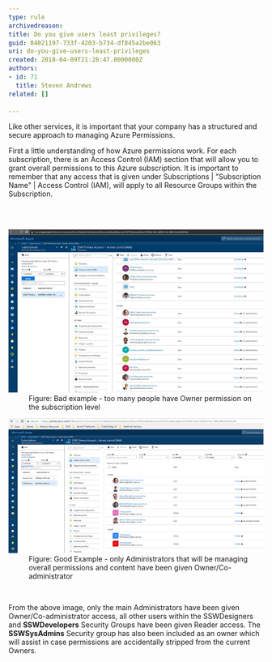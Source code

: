 ```yaml
---
type: rule
archivedreason: 
title: Do you give users least privileges?
guid: 84021197-733f-4203-b734-df845a2be063
uri: do-you-give-users-least-privileges
created: 2018-04-09T21:28:47.0000000Z
authors:
- id: 71
  title: Steven Andrews
related: []

---
```



<p class="ssw15-rteElement-P">Like other services, it is important that your company has a structured and secure approach to managing Azure Permissions.<br></p><div><p class="ssw15-rteElement-P">First a little understanding of how Azure permissions work. For each subscription, there is an Access Control (IAM) section that will allow you to grant overall permissions to this Azure subscription. It is important to remember that any access that is given under Subscriptions | "Subscription Name" | Access Control (IAM), will apply to all Resource Groups within the Subscription.<br></p></div>
<br><excerpt class='endintro'></excerpt><br>
<dl class="badImage"><dt><img src="azure-permissions-bad.jpg" alt="azure-permissions-bad.jpg" /></dt><dd>Figure: Bad example - too many people have Owner permission on the subscription level</dd></dl><dl class="goodImage"><dt><img src="azure-permissions-good.png" alt="azure-permissions-good.png" /></dt><dd>Figure: Good Example - only Administrators that will be managing overall permissions and content have been given Owner/Co-administrator</dd></dl> ​
<p>From the above image, only the main Administrators have been given Owner/Co-administrator access, all other users within the SSWDesigners and <b> SSWDevelopers</b> Security Groups have been given Reader access. The <b>SSWSysAdmins</b> Security group has also been included as an owner which will assist in case permissions are accidentally stripped from the current Owners.<br>​​<br></p>


